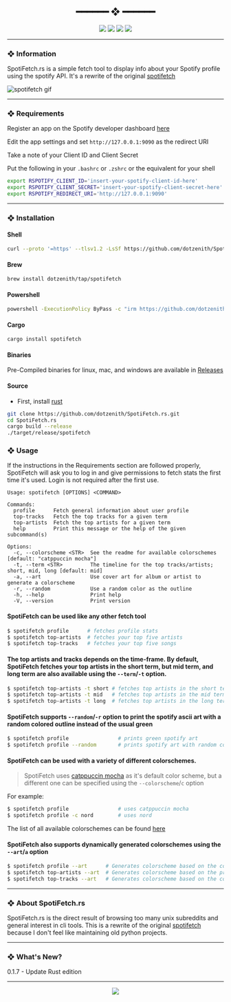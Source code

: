 <h2 align="center"> ━━━━━━  ❖  ━━━━━━ </h2>

<!-- BADGES -->
<div align="center">
   <p></p>
   
   <img src="https://img.shields.io/github/stars/dotzenith/SpotiFetch.rs?color=F8BD96&labelColor=302D41&style=for-the-badge">   

   <img src="https://img.shields.io/github/forks/dotzenith/SpotiFetch.rs?color=DDB6F2&labelColor=302D41&style=for-the-badge">   

   <img src="https://img.shields.io/github/repo-size/dotzenith/SpotiFetch.rs?color=ABE9B3&labelColor=302D41&style=for-the-badge">
   
   <img src="https://img.shields.io/github/commit-activity/y/dotzenith/SpotiFetch.rs?color=96CDFB&labelColor=302D41&style=for-the-badge&label=COMMITS"/>
   <br>
</div>

<p/>

---

### ❖ Information 

  SpotiFetch.rs is a simple fetch tool to display info about your Spotify profile using the spotify API. It's a rewrite of the original [spotifetch](https://github.com/dotzenith/SpotiFetch)

  <img src="https://assets.danshu.co/SpotiFetch/spotifetch.gif" alt="spotifetch gif">

---

### ❖ Requirements

Register an app on the Spotify developer dashboard [here](https://developer.spotify.com/dashboard/)

Edit the app settings and set `http://127.0.0.1:9090` as the redirect URI

Take a note of your Client ID and Client Secret

Put the following in your `.bashrc` or `.zshrc` or the equivalent for your shell
```sh
export RSPOTIFY_CLIENT_ID='insert-your-spotify-client-id-here'
export RSPOTIFY_CLIENT_SECRET='insert-your-spotify-client-secret-here'
export RSPOTIFY_REDIRECT_URI='http://127.0.0.1:9090'
```

---

### ❖ Installation

#### Shell
```sh
curl --proto '=https' --tlsv1.2 -LsSf https://github.com/dotzenith/SpotiFetch.rs/releases/latest/download/spotifetch-installer.sh | sh
```

#### Brew
```sh
brew install dotzenith/tap/spotifetch
```

#### Powershell
```sh
powershell -ExecutionPolicy ByPass -c "irm https://github.com/dotzenith/SpotiFetch.rs/releases/latest/download/spotifetch-installer.ps1 | iex"
```

#### Cargo
```sh
cargo install spotifetch
```

#### Binaries
Pre-Compiled binaries for linux, mac, and windows are available in [Releases](https://github.com/dotzenith/SpotiFetch.rs/releases)

#### Source
- First, install [rust](https://rustup.rs/)
```sh
git clone https://github.com/dotzenith/SpotiFetch.rs.git
cd SpotiFetch.rs
cargo build --release
./target/release/spotifetch
```

### ❖ Usage 

If the instructions in the Requirements section are followed properly, SpotiFetch will ask you to log in and give permissions to fetch stats the first time it's used. Login is not required after the first use. 


```
Usage: spotifetch [OPTIONS] <COMMAND>

Commands:
  profile      Fetch general information about user profile
  top-tracks   Fetch the top tracks for a given term
  top-artists  Fetch the top artists for a given term
  help         Print this message or the help of the given subcommand(s)

Options:
  -c, --colorscheme <STR>  See the readme for available colorschemes [default: "catppuccin mocha"]
  -t, --term <STR>         The timeline for the top tracks/artists; short, mid, long [default: mid]
  -a, --art                Use cover art for album or artist to generate a colorscheme
  -r, --random             Use a random color as the outline
  -h, --help               Print help
  -V, --version            Print version
```


#### SpotiFetch can be used like any other fetch tool

```sh
$ spotifetch profile      # fetches profile stats
$ spotifetch top-artists  # fetches your top five artists
$ spotifetch top-tracks   # fetches your top five songs
```

#### The top artists and tracks depends on the time-frame. By default, SpotiFetch fetches your top artists in the short term, but mid term, and long term are also available using the `--term`/`-t` option.

```sh
$ spotifetch top-artists -t short # fetches top artists in the short term
$ spotifetch top-artists -t mid   # fetches top artists in the mid term
$ spotifetch top-artists -t long  # fetches top artists in the long term
```

#### SpotiFetch supports `--random`/`-r` option to print the spotify ascii art with a random colored outline instead of the usual green

```sh
$ spotifetch profile                # prints green spotify art
$ spotifetch profile --random       # prints spotify art with random color
```

#### SpotiFetch can be used with a variety of different colorschemes.

> SpotiFetch uses [catppuccin mocha](https://github.com/catppuccin) as it's default color scheme, but a different one can be specified using the `--colorscheme`/`c` option 

For example:
```sh
$ spotifetch profile                # uses catppuccin mocha
$ spotifetch profile -c nord        # uses nord
```

The list of all available colorschemes can be found [here](https://github.com/dotzenith/kolorz.rs)

#### SpotiFetch also supports dynamically generated colorschemes using the `--art`/`a` option

```sh
$ spotifetch profile --art      # Generates colorscheme based on the cover art of the recently played song
$ spotifetch top-artists --art  # Generates colorscheme based on the profile image of the top artist
$ spotifetch top-tracks --art   # Generates colorscheme based on the cover art of the top track 
```
---

### ❖ About SpotiFetch.rs

SpotiFetch.rs is the direct result of browsing too many unix subreddits and general interest in cli tools. This is a rewrite of the original [spotifetch](https://github.com/dotzenith/SpotiFetch) because I don't feel like maintaining old python projects.

---

### ❖ What's New? 

0.1.7 - Update Rust edition

---

<div align="center">

   <img src="https://img.shields.io/static/v1.svg?label=License&message=MIT&color=F5E0DC&labelColor=302D41&style=for-the-badge">

</div>
